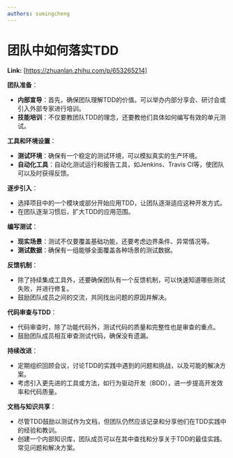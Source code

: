 ```yaml
---
authors: sumingcheng
---
```

# 团队中如何落实TDD



 **Link:** [https://zhuanlan.zhihu.com/p/653265214]



**团队准备**：  


* **内部宣导**：首先，确保团队理解TDD的价值。可以举办内部分享会、研讨会或引入外部专家进行培训。
* **技能培训**：不仅要教团队TDD的理念，还要教他们具体如何编写有效的单元测试。

**工具和环境设置**：  


* **测试环境**：确保有一个稳定的测试环境，可以模拟真实的生产环境。
* **自动化工具**：自动化测试运行和报告工具，如Jenkins、Travis CI等，使团队可以及时获得反馈。

**逐步引入**：  


* 选择项目中的一个模块或部分开始应用TDD，让团队逐渐适应这种开发方式。
* 在团队逐渐习惯后，扩大TDD的应用范围。

**编写测试**：  


* **现实场景**：测试不仅要覆盖基础功能，还要考虑边界条件、异常情况等。
* **测试数据**：确保有一组能够全面覆盖各种场景的测试数据。

**反馈机制**：  


* 除了持续集成工具外，还要确保团队有一个反馈机制，可以快速知道哪些测试失败，并进行修复。
* 鼓励团队成员之间的交流，共同找出问题的原因并解决。

**代码审查与TDD**：  


* 代码审查时，除了功能代码外，测试代码的质量和完整性也是审查的重点。
* 鼓励团队成员相互审查测试代码，确保没有遗漏。

**持续改进**：  


* 定期组织回顾会议，讨论TDD的实践中遇到的问题和挑战，以及可能的解决方案。
* 考虑引入更先进的工具或方法，如行为驱动开发（BDD），进一步提高开发效率和代码质量。

**文档与知识共享**：  


* 尽管TDD鼓励以测试作为文档，但团队仍然应该记录和分享他们在TDD实践中的经验和教训。
* 创建一个内部知识库，团队成员可以在其中查找和分享关于TDD的最佳实践、常见问题和解决方案。

